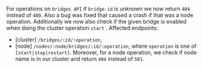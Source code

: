 For operations on `bridges API` if `bridge-id` is unknown we now return `404`
instead of `400`. Also a bug was fixed that caused a crash if that was a node
operation. Additionally we now also check if the given bridge is enabled when
doing the cluster operation `start` . Affected endpoints:
 * [cluster] `/bridges/:id/:operation`,
 * [node] `/nodes/:node/bridges/:id/:operation`, where `operation` is one of
`[start|stop|restart]`.
Moreover, for a node operation, we check if node name is in our cluster and
return `404` instead of `501`.
